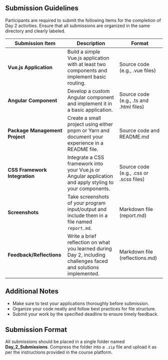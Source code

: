 ## Submission Guidelines

Participants are required to submit the following items for the completion of Day 2 activities. Ensure that all submissions are organized in the same directory and clearly labeled.

| **Submission Item**             | **Description**                                                                                                      | **Format**                          |
|----------------------------------|----------------------------------------------------------------------------------------------------------------------|-------------------------------------|
| **Vue.js Application**           | Build a simple Vue.js application with at least two components and implement basic routing.                         | Source code (e.g., .vue files)     |
| **Angular Component**            | Develop a custom Angular component and implement it in a basic application.                                         | Source code (e.g., .ts and .html files) |
| **Package Management Project**   | Create a small project using either pnpm or Yarn and document your experience in a README file.                    | Source code and README.md           |
| **CSS Framework Integration**    | Integrate a CSS framework into your Vue.js or Angular application and apply styling to your components.              | Source code (e.g., .css or .scss files) |
| **Screenshots**                  | Take screenshots of your program input/output and include them in a file named `report.md`.                         | Markdown file (report.md)          |
| **Feedback/Reflections**         | Write a brief reflection on what you learned during Day 2, including challenges faced and solutions implemented.    | Markdown file (reflections.md)     |

## Additional Notes
- Make sure to test your applications thoroughly before submission.
- Organize your code neatly and follow best practices for file structure.
- Submit your work by the specified deadline to ensure timely feedback.
  
## Submission Format
All submissions should be placed in a single folder named **Day_2_Submissions**. Compress the folder into a `.zip` file and upload it as per the instructions provided in the course platform.

